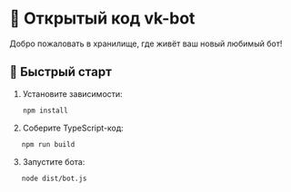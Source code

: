 # 🤖 Открытый код vk-bot

Добро пожаловать в хранилище, где живёт ваш новый любимый бот!  

## 🚀 Быстрый старт

1. Установите зависимости:
   ```bash
   npm install
2. Соберите TypeScript-код:
```bash
   npm run build
```
3. Запустите бота:
```bash
   node dist/bot.js

